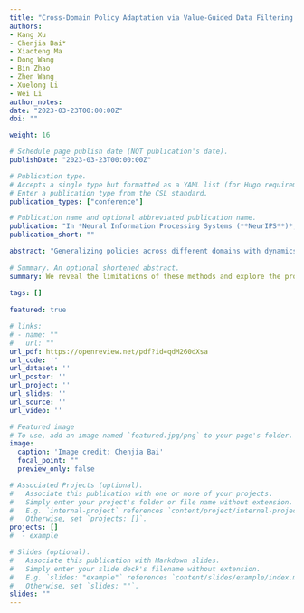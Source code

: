 ```yaml
---
title: "Cross-Domain Policy Adaptation via Value-Guided Data Filtering."
authors:
- Kang Xu
- Chenjia Bai*
- Xiaoteng Ma
- Dong Wang
- Bin Zhao
- Zhen Wang
- Xuelong Li
- Wei Li
author_notes:
date: "2023-03-23T00:00:00Z"
doi: ""

weight: 16

# Schedule page publish date (NOT publication's date).
publishDate: "2023-03-23T00:00:00Z"

# Publication type.
# Accepts a single type but formatted as a YAML list (for Hugo requirements).
# Enter a publication type from the CSL standard.
publication_types: ["conference"]

# Publication name and optional abbreviated publication name.
publication: "In *Neural Information Processing Systems (**NeurIPS**)*, 2023"
publication_short: ""

abstract: "Generalizing policies across different domains with dynamics mismatch poses a significant challenge in reinforcement learning. For example, a robot learns the policy in a simulator, but when it is deployed in the real world, the dynamics of the environment may be different. Given the source and target domain with dynamics mismatch, we consider the online dynamics adaptation problem, in which case the agent can access sufficient source domain data while online interactions with the target domain are limited. Existing research has attempted to solve the problem from the dynamics discrepancy perspective. In this work, we reveal the limitations of these methods and explore the problem from the value difference perspective via a novel insight on the value consistency across domains. Specifically, we present the Value-Guided Data Filtering (VGDF) algorithm, which selectively shares transitions from the source domain based on the proximity of paired value targets across the two domains. Empirical results on various environments with kinematic and morphology shifts demonstrate that our method achieves superior performance compared to prior approaches."
  
# Summary. An optional shortened abstract.
summary: We reveal the limitations of these methods and explore the problem from the value difference perspective via a novel insight on the value consistency across domains.
  
tags: []
  
featured: true

# links:
# - name: ""
#   url: ""
url_pdf: https://openreview.net/pdf?id=qdM260dXsa
url_code: ''
url_dataset: ''
url_poster: ''
url_project: ''
url_slides: ''
url_source: ''
url_video: ''

# Featured image
# To use, add an image named `featured.jpg/png` to your page's folder. 
image:
  caption: 'Image credit: Chenjia Bai'
  focal_point: ""
  preview_only: false

# Associated Projects (optional).
#   Associate this publication with one or more of your projects.
#   Simply enter your project's folder or file name without extension.
#   E.g. `internal-project` references `content/project/internal-project/index.md`.
#   Otherwise, set `projects: []`.
projects: []
#  - example

# Slides (optional).
#   Associate this publication with Markdown slides.
#   Simply enter your slide deck's filename without extension.
#   E.g. `slides: "example"` references `content/slides/example/index.md`.
#   Otherwise, set `slides: ""`.
slides: ""
---
```

